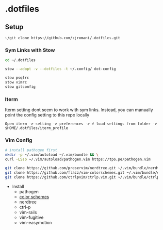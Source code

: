 # .dotfiles

## Setup

`~/git clone https://github.com/zjromani/.dotfiles.git`

### Sym Links with Stow

```bash
cd ~/.dotfiles 

stow --adopt -v --dotfiles -t ~/.config/ dot-config

stow psqlrc
stow vimrc
stow gitconfig
```


### Iterm

Iterm setting dont seem to work with sym links. Instead, you can manually point the config setting to this repo locally

```
Open iterm -> setting -> preferences -> √ load settings from folder -> $HOME/.dotfiles/iterm_profile
```

### Vim Config

```bash
# install pathogen first
mkdir -p ~/.vim/autoload ~/.vim/bundle && \
curl -LSso ~/.vim/autoload/pathogen.vim https://tpo.pe/pathogen.vim

git clone https://github.com/preservim/nerdtree.git ~/.vim/bundle/nerdtree
git clone https://github.com/flazz/vim-colorschemes.git ~/.vim/bundle/colorschemes
git clone https://github.com/ctrlpvim/ctrlp.vim.git ~/.vim/bundle/ctrlp.vim
```

- Install
  - pathogen
  - [color schemes](https://github.com/flazz/vim-colorschemes)
  - nerdtree
  - ctrl-p
  - vim-rails
  - vim-fugitive
  - vim-easymotion
